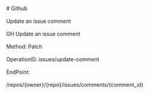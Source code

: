 <br>#     Github</br>
<br>Update an issue comment</br>
<br>GH Update an issue comment</br>
<br>Method: Patch</br>
<br>OperationID: issues/update-comment</br>
<br>EndPoint:</br>
<br>/repos/{owner}/{repo}/issues/comments/{comment_id}</br>
